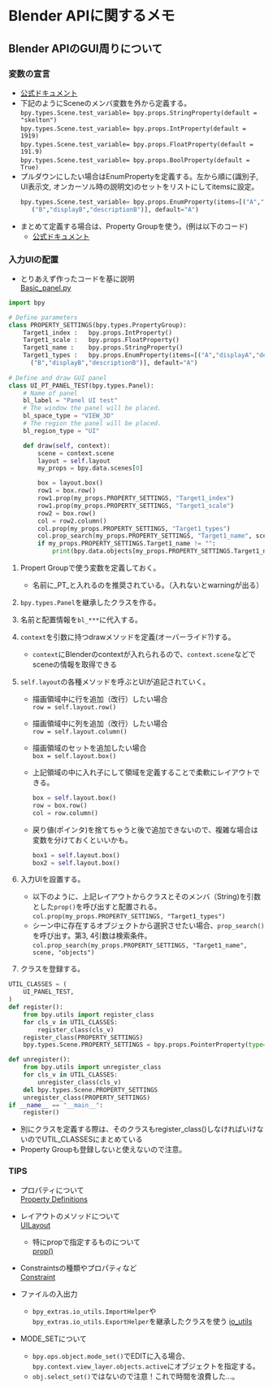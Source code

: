 # Blender APIに関するメモ  
## Blender APIのGUI周りについて  
### 変数の宣言  
- [公式ドキュメント](https://docs.blender.org/api/current/bpy.props.html)
- 下記のようにSceneのメンバ変数を外から定義する。  
`bpy.types.Scene.test_variable= bpy.props.StringProperty(default = "skelton")`  
`bpy.types.Scene.test_variable= bpy.props.IntProperty(default = 1919)`  
`bpy.types.Scene.test_variable= bpy.props.FloatProperty(default = 191.9)`  
`bpy.types.Scene.test_variable= bpy.props.BoolProperty(default = True)`  
- プルダウンにしたい場合はEnumPropertyを定義する。左から順に(識別子, UI表示文, オンカーソル時の説明文)のセットをリストにしてitemsに設定。
   ```python
   bpy.types.Scene.test_variable= bpy.props.EnumProperty(items=[("A","displayA","descriptionA"),
      ("B","displayB","descriptionB")], default="A")
   ```  
- まとめて定義する場合は、Property Groupを使う。(例は以下のコード)  
   - [公式ドキュメント](https://docs.blender.org/api/current/bpy.props.html#propertygroup-example)  
   
### 入力UIの配置  
- とりあえず作ったコードを基に説明  
[Basic_panel.py](./samples/Basic_panel.py)

```python
import bpy

# Define parameters
class PROPERTY_SETTINGS(bpy.types.PropertyGroup):
    Target1_index :   bpy.props.IntProperty()
    Target1_scale :   bpy.props.FloatProperty()
    Target1_name :    bpy.props.StringProperty()
    Target1_types :   bpy.props.EnumProperty(items=[("A","displayA","descriptionA"),
      ("B","displayB","descriptionB")], default="A")
      
# Define and draw GUI panel
class UI_PT_PANEL_TEST(bpy.types.Panel):
    # Name of panel
    bl_label = "Panel UI test"
    # The window the panel will be placed.
    bl_space_type = "VIEW_3D"
    # The region the panel will be placed.
    bl_region_type = "UI"

    def draw(self, context):
        scene = context.scene
        layout = self.layout
        my_props = bpy.data.scenes[0]

        box = layout.box()        
        row1 = box.row()         
        row1.prop(my_props.PROPERTY_SETTINGS, "Target1_index")
        row1.prop(my_props.PROPERTY_SETTINGS, "Target1_scale") 
        row2 = box.row()               
        col = row2.column()
        col.prop(my_props.PROPERTY_SETTINGS, "Target1_types")
        col.prop_search(my_props.PROPERTY_SETTINGS, "Target1_name", scene, "objects")
        if my_props.PROPERTY_SETTINGS.Target1_name != "":
            print(bpy.data.objects[my_props.PROPERTY_SETTINGS.Target1_name].type)
```

1. Propert Groupで使う変数を定義しておく。  
   - 名前に_PT_と入れるのを推奨されている。（入れないとwarningが出る）  
2. `bpy.types.Panel`を継承したクラスを作る。  
3. 名前と配置情報を`bl_***`に代入する。  
4. `context`を引数に持つdrawメソッドを定義(オーバーライド?)する。  
   - `context`にBlenderのcontextが入れられるので、`context.scene`などでsceneの情報を取得できる  
5. `self.layout`の各種メソッドを呼ぶとUIが追記されていく。  
   - 描画領域中に行を追加（改行）したい場合  
      `row = self.layout.row()`
   - 描画領域中に列を追加（改行）したい場合  
      `row = self.layout.column()`      
   - 描画領域のセットを追加したい場合  
      `box = self.layout.box()`
   - 上記領域の中に入れ子にして領域を定義することで柔軟にレイアウトできる。  
   
      ```python
      box = self.layout.box()
      row = box.row()
      col = row.column()
      ```
      
   - 戻り値(ポインタ)を捨てちゃうと後で追加できないので、複雑な場合は変数を分けておくといいかも。  
   
      ```python
      box1 = self.layout.box()   
      box2 = self.layout.box()   
      ```  
      
6. 入力UIを設置する。
   - 以下のように、上記レイアウトからクラスとそのメンバ（String)を引数とした`prop()`を呼び出すと配置される。
   `col.prop(my_props.PROPERTY_SETTINGS, "Target1_types")`
   - シーン中に存在するオブジェクトから選択させたい場合、`prop_search()`を呼び出す。第3, 4引数は検索条件。
   `col.prop_search(my_props.PROPERTY_SETTINGS, "Target1_name", scene, "objects")`
7. クラスを登録する。  

```python
UTIL_CLASSES = (
    UI_PANEL_TEST,
)
def register():
    from bpy.utils import register_class
    for cls_v in UTIL_CLASSES:
        register_class(cls_v)
    register_class(PROPERTY_SETTINGS)
    bpy.types.Scene.PROPERTY_SETTINGS = bpy.props.PointerProperty(type=PROPERTY_SETTINGS)

def unregister():
    from bpy.utils import unregister_class
    for cls_v in UTIL_CLASSES:
        unregister_class(cls_v)
    del bpy.types.Scene.PROPERTY_SETTINGS
    unregister_class(PROPERTY_SETTINGS)             
if __name__ == "__main__":
    register()
```

- 別にクラスを定義する際は、そのクラスもregister_class()しなければいけないのでUTIL_CLASSESにまとめている
- Property Groupも登録しないと使えないので注意。


### TIPS
- プロパティについて  
[Property Definitions](https://docs.blender.org/api/current/bpy.props.html)  
- レイアウトのメソッドについて  
[UILayout](https://docs.blender.org/api/current/bpy.types.UILayout.html)  
  - 特にpropで指定するものについて  
  [prop()](https://docs.blender.org/api/current/bpy.types.UILayout.html?highlight=icon#bpy.types.UILayout.prop)  
- Constraintsの種類やプロパティなど  
[Constraint](https://docs.blender.org/api/current/bpy.types.Constraint.html#bpy.types.Constraint)  

- ファイルの入出力  
   - `bpy_extras.io_utils.ImportHelper`や`bpy_extras.io_utils.ExportHelper`を継承したクラスを使う
   [io_utils](https://docs.blender.org/api/current/bpy_extras.io_utils.html)  
- MODE_SETについて   
   - `bpy.ops.object.mode_set()`でEDITに入る場合、`bpy.context.view_layer.objects.active`にオブジェクトを指定する。  
   - `obj.select_set()`ではないので注意！これで時間を浪費した…。  